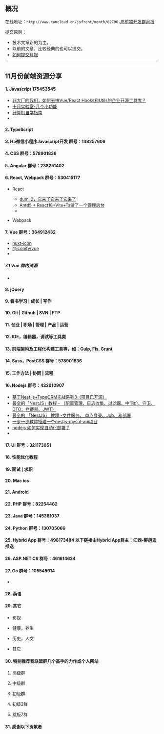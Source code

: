 ## 概况

在线地址：`http://www.kancloud.cn/jsfront/month/82796` [JS前端开发群月报](http://www.kancloud.cn/jsfront/month/82796)


提交原则：

- 技术文章新的为主。
- 以前的文章，比较经典的也可以提交。
- [如何提交月报](http://www.kancloud.cn/jsfront/month/227309)

---


## 11月份前端资源分享
#### 1. Javascript 175453545
- [非大厂的我们，如何去搞Vue/React Hooks和Utils的企业开源工具库？](https://juejin.cn/post/7165671737076482062)
- [十月实验室-几个小功能](https://oct.cn/project/?f=pxmu)
- [计算机自学指南](https://csdiy.wiki/)
- []()


#### 2. TypeScript


#### 3. H5微信小程序Javascript开发 群号：148257606


#### 4. CSS  群号：578901836

#### 5. Angular 群号：238251402

#### 6. React, Webpack 群号：530415177
- React

    - [dumi 2，它来了它来了它来了](https://juejin.cn/post/7167325806778122270)
    - [Antd5 + React18+Vite+Ts做了一个管理后台](https://juejin.cn/post/7167701003976835102)
    - []()


- Webpack



#### 7. Vue 群号：364912432
- [nuxt-icon](https://github.com/nuxt-modules/icon)
- [@iconify/vue](https://www.npmjs.com/package/@iconify/vue)
- []()


##### 7.1 Vue 群内资源
- []()

#### 8. jQuery

#### 9. 看书学习 | 成长 | 写作

#### 10. Git | Github | SVN | FTP

#### 11. 创业 | 职场 | 管理 | 产品 | 运营

#### 12. IDE，编辑器，调试等工具类

#### 13. 前端架构及工程化构建工具等，如：Gulp, Fis, Grunt

#### 14. Sass，PostCSS  群号：578901836

#### 15. 工作方法 | 协同 | 流程

#### 16. Nodejs 群号：422910907
- [基于Nest.js+TypeORM实战系列3（项目已开源）](https://juejin.cn/post/7142704416695517214)
- [最全的「NestJS」教程 - （配置管理、日志收集、过滤器、中间价、守卫、DTO、拦截器、JWT）](https://juejin.cn/post/7079809024694157325)
- [最全的 「NestJS」 教程 -文件服务、 单点登录、Job、和部署](https://juejin.cn/post/7080545204687765511)
- [一步一步教你搭建一个nestjs-mysql-api项目](https://github.com/kuangshp/nest-learn)
- [nodejs 如何实现自动化部署？](https://juejin.cn/post/7169577953272020999)
- []()

#### 17. UI 群号：321173051

#### 18. 性能优化教程

#### 19. 面试 | 求职

#### 20. Mac ios

#### 21. Android

#### 22. PHP 群号：82254462

#### 23. Java 群号：145381037

#### 24. Python 群号：130705066

#### 25. Hybrid App 群号：498173484 以下链接由Hybrid App群主：江西-醉逍遥推送

#### 26. ASP.NET C# 群号：461614624

#### 27. Go 群号：105545914
- []()

#### 28. 英语

#### 29. 其它

- 影视


- 健康，养生


- 历史，人文


- 其它



#### 30. 特别推荐我联盟群几个高手的力作或个人网站

1. 高级群



2. 中级群


3. 初级群

4. 初级2群


5. 跳板7群


#### 31. 感谢以下贡献者

